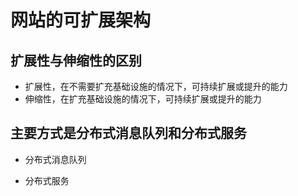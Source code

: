 # 网站的可扩展架构

## 扩展性与伸缩性的区别

- 扩展性，在不需要扩充基础设施的情况下，可持续扩展或提升的能力
- 伸缩性，在扩充基础设施的情况下，可持续扩展或提升的能力

## 主要方式是分布式消息队列和分布式服务

- 分布式消息队列

- 分布式服务
